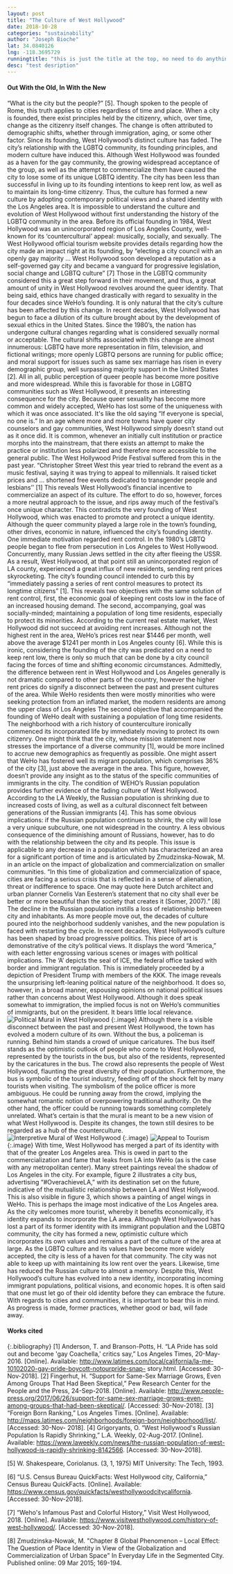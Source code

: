 ```yaml
---
layout: post
title: "The Culture of West Hollywood"
date: 2018-10-28
categories: "sustainability" 
author: "Joseph Bioche"
lat: 34.0840126
lng: -118.3695729
runningtitle: "this is just the title at the top, no need to do anything here"
desc: "test desription"
---
```




#### **Out With the Old, In With the New**


“What is the city but the people?” [5]. Though spoken to the people of Rome, this truth applies to cities regardless of time and place. When a city is founded, there exist principles held by the citizenry, which, over time, change as the citizenry itself changes. The change is often attributed to demographic shifts, whether through immigration, aging, or some other factor. Since its founding, West Hollywood’s distinct culture has faded. The city’s relationship with the LGBTQ community, its founding principles, and modern culture have induced this. Although West Hollywood was founded as a haven for the gay community, the growing widespread acceptance of the group, as well as the attempt to commercialize them have caused the city to lose some of its unique LGBTQ identity. The city has been less than successful in living up to its founding intentions to keep rent low, as well as to maintain its long-time citizenry. Thus, the culture has formed a new culture by adopting contemporary political views and a shared identity with the Los Angeles area.
It is impossible to understand the culture and evolution of West Hollywood without first understanding the history of the LGBTQ community in the area. Before its official founding in 1984, West Hollywood was an unincorporated region of Los Angeles County, well-known for its ‘countercultural’ appeal: musically, socially, and sexually. The West Hollywood official tourism website provides details regarding how the city made an impact right at its founding, by “electing a city council with an openly gay majority … West Hollywood soon developed a reputation as a self-governed gay city and became a vanguard for progressive legislation, social change and LGBTQ culture” [7] Those in the LGBTQ community considered this a great step forward in their movement, and thus, a great amount of unity in West Hollywood revolves around the queer identity. That being said, ethics have changed drastically with regard to sexuality in the four decades since WeHo’s founding. It is only natural that the city’s culture has been affected by this change.
In recent decades, West Hollywood has begun to face a dilution of its culture brought about by the development of sexual ethics in the United States. Since the 1980’s, the nation has undergone cultural changes regarding what is considered sexually normal or acceptable. The cultural shifts associated with this change are almost innumerous: LGBTQ have more representation in film, television, and fictional writings; more openly LGBTQ persons are running for public office; and moral support for issues such as same sex marriage has risen in every demographic group, well surpassing majority support in the United States [2]. All in all, public perception of queer people has become more positive and more widespread. While this is favorable for those in LGBTQ communities such as West Hollywood, it presents an interesting consequence for the city. Because queer sexuality has become more common and widely accepted, WeHo has lost some of the uniqueness with which it was once associated. It's like the old saying “If everyone is special, no one is.” In an age where more and more towns have queer city counselors and gay communities, West Hollywood simply doesn’t stand out as it once did.
It is common, whenever an initially cult institution or practice morphs into the mainstream, that there exists an attempt to make the practice or institution less polarized and therefore more accessible to the general public. The West Hollywood Pride Festival suffered from this in the past year. “Christopher Street West this year tried to rebrand the event as a music festival, saying it was trying to appeal to millennials. It raised ticket prices and … shortened free events dedicated to transgender people and lesbians’’ [1] This reveals West Hollywood’s financial incentive to commercialize an aspect of its culture. The effort to do so, however, forces a more neutral approach to the issue, and rips away much of the festival’s once unique character. This contradicts the very founding of West Hollywood, which was enacted to promote and protect a unique identity.
Although the queer community played a large role in the town’s founding, other drives, economic in nature, influenced the city’s founding identity. One immediate motivation regarded rent control. In the 1980’s LGBTQ people began to flee from persecution in Los Angeles to West Hollywood. Concurrently, many Russian Jews settled in the city after fleeing the USSR. As a result, West Hollywood, at that point still an unincorporated region of LA county, experienced a great influx of new residents, sending rent prices skyrocketing. The city’s founding council intended to curb this by “immediately passing a series of rent control measures to protect its longtime citizens” [1]. This reveals two objectives with the same solution of rent control, first, the economic goal of keeping rent costs low in the face of an increased housing demand. The second, accompanying, goal was socially-minded; maintaining a population of long time residents, especially to protect its minorities.
According to the current real estate market, West Hollywood did not succeed at avoiding rent increases. Although not the highest rent in the area, WeHo’s prices rest near $1446 per month, well above the average $1241 per month in Los Angeles county [6]. While this is ironic, considering the founding of the city was predicated on a need to keep rent low, there is only so much that can be done by a city council facing the forces of time and shifting economic circumstances. Admittedly, the difference between rent in West Hollywood and Los Angeles generally is not dramatic compared to other parts of the country, however the higher rent prices do signify a disconnect between the past and present cultures of the area. While WeHo residents then were mostly minorities who were seeking protection from an inflated market, the modern residents are among the upper class of Los Angeles
The second objective that accompanied the founding of WeHo dealt with sustaining a population of long time residents. The neighborhood with a rich history of counterculture ironically commenced its incorporated life by immediately moving to protect its own citizenry. One might think that the city, whose mission statement  now stresses the importance of a diverse community [1], would be more inclined to accrue new demographics as frequently as possible. One might assert that WeHo has fostered well its migrant population, which comprises 36% of the city [3], just above the average in the area. This figure, however, doesn’t provide any insight as to the status of the specific communities of immigrants in the city.
The condition of WEHO’s Russian population provides further evidence of the fading culture of West Hollywood. According to the LA Weekly, the Russian population is shrinking due to increased costs of living, as well as a cultural disconnect felt between generations of the Russian immigrants [4]. This has some obvious implications: if the Russian population continues to shrink, the city will lose a very unique subculture, one not widespread in the country. A less obvious consequence of the diminishing amount of Russians, however, has to do with the relationship between the city and its people. This issue is applicable to any decrease in a population which has characterized an area for a significant portion of time and is articulated by Zmudzinska-Nowak, M. in an article on the impact of globalization and commercialization on smaller communities. “In this time of globalization and commercialization of space, cities are facing a serious crisis that is reflected in a sense of alienation, threat or indifference to space. One may quote here Dutch architect and urban planner Cornelis Van Eesteren’s statement that no city shall ever be better or more beautiful than the society that creates it (Somer, 2007).” [8] The decline in the Russian population instills a loss of relationship between city and inhabitants. As more people move out, the decades of culture poured into the neighborhood suddenly vanishes, and the new population is faced with restarting the cycle.
In recent decades, West Hollywood’s culture has been shaped by broad progressive politics. This piece of art is demonstrative of the city’s political views. It displays the word “America,” with each letter engrossing various scenes or images with political implications. The ‘A’ depicts the seal of ICE, the federal office tasked with border and immigrant regulation. This is immediately proceeded by a depiction of President Trump with members of the KKK. The image reveals the unsurprising left-leaning political nature of the neighborhood. It does so, however, in a broad manner, espousing opinions on national political issues rather than concerns about West Hollywood. Although it does speak somewhat to immigration, the implied focus is not on WeHo’s communities of immigrants, but on the president. It bears little local relevance. 
![Political Mural in West Hollywood](images/Trump.jpg)
   {:.image}
Although there is a visible disconnect between the past and present West Hollywood, the town has evolved a modern culture of its own. Without the bus, a policeman is running. Behind him stands a crowd of unique caricatures. The bus itself stands as the optimistic outlook of people who come to West Hollywood, represented by the tourists in the bus, but also of the residents, represented by the caricatures in the bus. The crowd also represents the people of West Hollywood, flaunting the great diversity of their population. Furthermore, the bus is symbolic of the tourist industry, feeding off of the shock felt by many tourists when visiting. The symbolism of the police officer is more ambiguous. He could be running away from the crowd, implying the somewhat romantic notion of overpowering traditional authority. On the other hand, the officer could be running towards something completely unrelated. What’s certain is that the mural is meant to be a new vision of what West Hollywood is. Despite its changes, the town still desires to be regarded as a hub of the counterculture.
![Interpretive Mural of West Hollywood](images/Bus.jpg)
   {:.image}
![Appeal to Tourism](https://github.com/jbioche/exploringdunitz/blob/gh-pages/images/Bus.jpg)
   {:.image}
With time, West Hollywood has merged a part of its identity with that of the greater Los Angeles area. This is owed in part to the commercialization and fame that leaks from LA into WeHo (as is the case with any metropolitan center). Many street paintings reveal the shadow of Los Angeles in the city. For example, figure 2 illustrates a city bus, advertising “#OverachieveLA,” with its destination set on the future, indicative of the mutualistic relationship between LA and West Hollywood. This is also visible in figure 3, which shows a painting of angel wings in WeHo. This is perhaps the image most indicative of the Los Angeles area. As the city welcomes more tourist, whereby it benefits economically, it’s identity expands to incorporate the LA area.	Although West Hollywood has lost a part of its former identity with its immigrant population and the LGBTQ community, the city has formed a new, optimistic culture which incorporates its own values and remains a part of the culture of the area at large. As the LGBTQ culture and its values have become more widely accepted, the city is less of a haven for that community. The city was not able to keep up with maintaining its low rent over the years. Likewise, time has reduced the Russian culture to almost a memory. Despite this, West Hollywood’s culture has evolved into a new identity, incorporating incoming immigrant populations, political visions, and economic hopes. It is often said that one must let go of their old identity before they can embrace the future. With regards to cities and communities, it is important to bear this in mind. As progress is made, former practices, whether good or bad, will fade away.
#### Works cited

{:.bibliography} 
[1] Anderson, T. and Branson-Potts, H. “LA Pride has sold out and become 'gay
Coachella,' critics say,” Los Angeles Times, 20-May-2016. [Online]. Available:
http://www.latimes.com/local/california/la-me-10102020-gay-pride-boycott-notourpride-snap-
story.html. [Accessed: 30-Nov-2018].
 [2] Fingerhut, H. “Support for Same-Sex Marriage Grows, Even Among Groups That Had Been
Skeptical,” Pew Research Center for the People and the Press, 24-Sep-2018. [Online]. Available:
http://www.people-press.org/2017/06/26/support-for-same-sex-marriage-grows-even-among-groups-that-had-been-skeptical/. [Accessed: 30-Nov-2018].
[3] “Foreign Born Ranking,” Los Angeles Times. [Online]. Available:
http://maps.latimes.com/neighborhoods/foreign-born/neighborhood/list/. [Accessed: 30-Nov-
2018].
[4] Grigoryants, O.  “West Hollywood's Russian Population Is Rapidly Shrinking,” L.A.
Weekly, 02-Aug-2017. [Online]. Available: https://www.laweekly.com/news/the-russian-population-of-west-hollywood-is-rapidly-shrinking-8142566. [Accessed: 30-Nov-2018].
 
[5] W. Shakespeare, Coriolanus. (3, 1, 1975) MIT University: The Tech, 1993.
 
[6] “U.S. Census Bureau QuickFacts: West Hollywood city, California,” Census
Bureau QuickFacts. [Online]. Available: https://www.census.gov/quickfacts/westhollywoodcitycalifornia. [Accessed: 30-Nov-2018].
 
[7] “Weho's Infamous Past and Colorful History,” Visit West Hollywood, 2018. [Online].
Available: https://www.visitwesthollywood.com/history-of-west-hollywood/. [Accessed: 30-Nov-2018].
 
[8] Zmudzinska-Nowak, M. "Chapter 8 Global Phenomenon – Local Effect: The Question of Place Identity
in View of the Globalization and Commercialization of Urban Space" In Everyday Life in the
Segmented City. Published online: 09 Mar 2015; 169-194.

